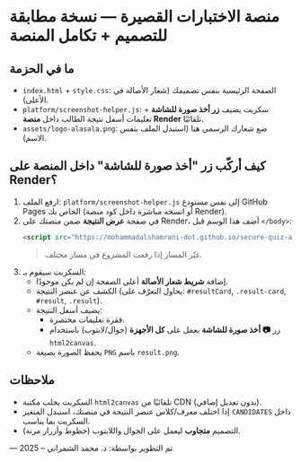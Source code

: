 # منصة الاختبارات القصيرة — نسخة مطابقة للتصميم + تكامل المنصة

## ما في الحزمة
- `index.html` + `style.css`: الصفحة الرئيسية بنفس تصميمك (شعار الأصالة في الأعلى).
- `platform/screenshot-helper.js`: سكربت يضيف **زر أخذ صورة للشاشة** + تعليمات أسفل نتيجة الطالب داخل **منصة Render** تلقائيًا.
- `assets/logo-alasala.png`: ضع شعارك الرسمي هنا (استبدل الملف بنفس الاسم).

## كيف أركّب زر "أخذ صورة للشاشة" داخل المنصة على Render؟
1. ارفع الملف: `platform/screenshot-helper.js` إلى نفس مستودع GitHub Pages الخاص بك (أو انسخه مباشرة داخل كود منصة Render).
2. في صفحة **عرض النتيجة** ضمن منصتك على Render، أضف هذا الوسم قبل `</body>`:
   ```html
   <script src="https://mohammadalshamrani-dot.github.io/secure-quiz-asala/platform/screenshot-helper.js" defer></script>
   ```
   > غيّر المسار إذا رفعت المشروع في مسار مختلف.
3. السكربت سيقوم بـ:
   - إضافة **شريط شعار الأصالة** أعلى الصفحة إن لم يكن موجودًا.
   - الكشف عن عنصر النتيجة (يحاول التعرّف على: `#resultCard`, `.result-card`, `#result`, `.result`).
   - يضيف أسفل النتيجة:
     - فقرة تعليمات مختصرة.
     - زر **📷 أخذ صورة للشاشة** يعمل على **كل الأجهزة** (جوال/لابتوب) باستخدام `html2canvas`.
   - يحفظ الصورة بصيغة `PNG` باسم `result.png`.

## ملاحظات
- السكربت يجلب مكتبة `html2canvas` تلقائيًا من CDN (بدون تعديل إضافي).
- إذا اختلف معرف/كلاس عنصر النتيجة في منصتك، استبدل المتغير `CANDIDATES` داخل السكربت بما يناسب.
- التصميم **متجاوب** ليعمل على الجوال واللابتوب (خطوط وأزرار مرنة).

— تم التطوير بواسطة: د. محمد الشمراني – 2025